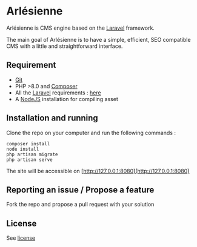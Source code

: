 # Arlésienne

Arlésienne is CMS engine based on the [Laravel](https://laravel.com) framework.

The main goal of Arlésienne is to have a simple, efficient, SEO compatible CMS with a little and straightforward interface.


## Requirement

- [Git](https://git-scm.com)
- PHP >8.0 and [Composer](https://getcomposer.org/)
- All the [Laravel](https://laravel.com) requirements : [here](https://laravel.com/docs/8.x/installation)
- A [NodeJS](https://nodejs.org) installation for compiling asset


## Installation and running
Clone the repo on your computer and run the following commands :
```shell
composer install
node install
php artisan migrate
php artisan serve
```

The site will be accessible on [http://127.0.0.1:8080](http://127.0.0.1:8080)

## Reporting an issue / Propose a feature
Fork the repo and propose a pull request with your solution

## License
See [license]()

